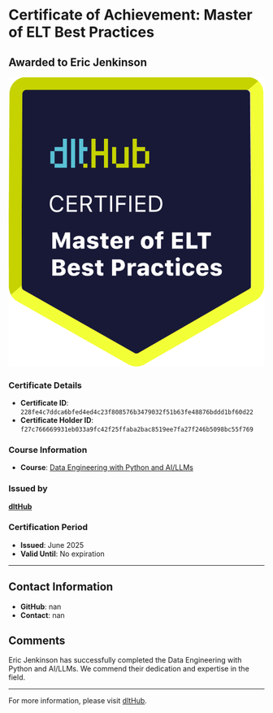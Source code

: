 
# Certificate of Achievement: Master of ELT Best Practices

## Awarded to **Eric Jenkinson**

![Course Image](../badges/dlt_master_elt_best_practices_badge.png)

### Certificate Details
- **Certificate ID**: `228fe4c7ddca6bfed4ed4c23f808576b3479032f51b63fe48876bddd1bf60d22`
- **Certificate Holder ID**: `f27c766669931eb033a9fc42f25ffaba2bac8519ee7fa27f246b5098bc55f769`

### Course Information
- **Course**: [Data Engineering with Python and AI/LLMs](https://www.youtube.com/watch?v=T23Bs75F7ZQ)

### Issued by
[**dltHub**](https://dlthub.com/) 

### Certification Period
- **Issued**: June 2025
- **Valid Until**: No expiration

---

## Contact Information
- **GitHub**: nan
- **Contact**: nan

## Comments
Eric Jenkinson has successfully completed the Data Engineering with Python and AI/LLMs. We commend their dedication and expertise in the field.

---

For more information, please visit [dltHub](https://dlthub.com/).
    